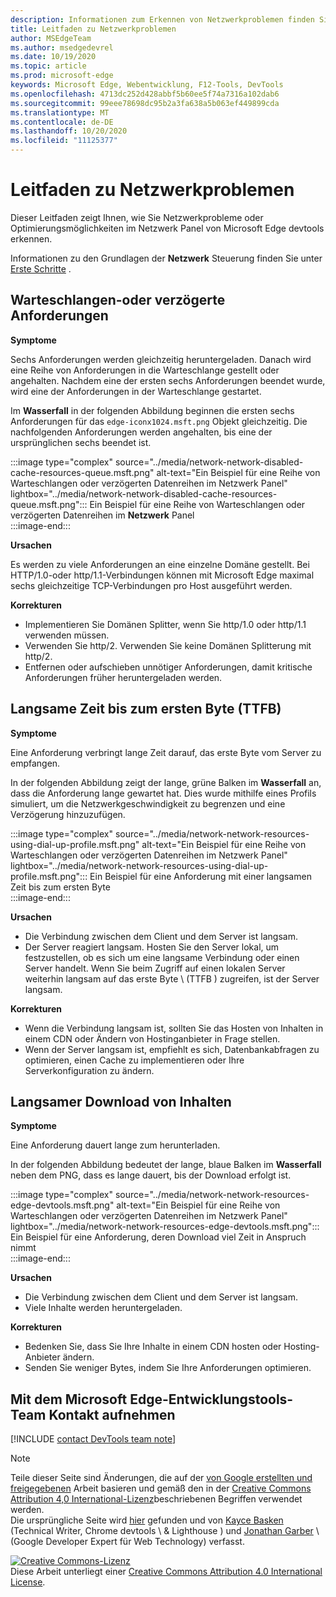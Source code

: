 ```yaml
---
description: Informationen zum Erkennen von Netzwerkproblemen finden Sie im Netzwerk Panel von Microsoft Edge devtools.
title: Leitfaden zu Netzwerkproblemen
author: MSEdgeTeam
ms.author: msedgedevrel
ms.date: 10/19/2020
ms.topic: article
ms.prod: microsoft-edge
keywords: Microsoft Edge, Webentwicklung, F12-Tools, DevTools
ms.openlocfilehash: 4713dc252d428abbf5b60ee5f74a7316a102dab6
ms.sourcegitcommit: 99eee78698dc95b2a3fa638a5b063ef449899cda
ms.translationtype: MT
ms.contentlocale: de-DE
ms.lasthandoff: 10/20/2020
ms.locfileid: "11125377"
---
```

<!-- Copyright Kayce Basques and Jonathan Garbee

   Licensed under the Apache License, Version 2.0 (the "License");
   you may not use this file except in compliance with the License.
   You may obtain a copy of the License at

       https://www.apache.org/licenses/LICENSE-2.0

   Unless required by applicable law or agreed to in writing, software
   distributed under the License is distributed on an "AS IS" BASIS,
   WITHOUT WARRANTIES OR CONDITIONS OF ANY KIND, either express or implied.
   See the License for the specific language governing permissions and
   limitations under the License.  -->

# Leitfaden zu Netzwerkproblemen  

Dieser Leitfaden zeigt Ihnen, wie Sie Netzwerkprobleme oder Optimierungsmöglichkeiten im Netzwerk Panel von Microsoft Edge devtools erkennen.  

Informationen zu den Grundlagen der **Netzwerk** Steuerung finden Sie unter [Erste Schritte][NetworkPerformance] .  

## Warteschlangen-oder verzögerte Anforderungen  

**Symptome**  

Sechs Anforderungen werden gleichzeitig heruntergeladen.  Danach wird eine Reihe von Anforderungen in die Warteschlange gestellt oder angehalten.  Nachdem eine der ersten sechs Anforderungen beendet wurde, wird eine der Anforderungen in der Warteschlange gestartet.  

Im **Wasserfall** in der folgenden Abbildung beginnen die ersten sechs Anforderungen für das `edge-iconx1024.msft.png` Objekt gleichzeitig.  Die nachfolgenden Anforderungen werden angehalten, bis eine der ursprünglichen sechs beendet ist.  

:::image type="complex" source="../media/network-network-disabled-cache-resources-queue.msft.png" alt-text="Ein Beispiel für eine Reihe von Warteschlangen oder verzögerten Datenreihen im Netzwerk Panel" lightbox="../media/network-network-disabled-cache-resources-queue.msft.png":::
   Ein Beispiel für eine Reihe von Warteschlangen oder verzögerten Datenreihen im **Netzwerk** Panel  
:::image-end:::  

**Ursachen**  

Es werden zu viele Anforderungen an eine einzelne Domäne gestellt.  Bei HTTP/1.0-oder http/1.1-Verbindungen können mit Microsoft Edge maximal sechs gleichzeitige TCP-Verbindungen pro Host ausgeführt werden.  

**Korrekturen**  

*   Implementieren Sie Domänen Splitter, wenn Sie http/1.0 oder http/1.1 verwenden müssen.  
*   Verwenden Sie http/2.  Verwenden Sie keine Domänen Splitterung mit http/2.  
*   Entfernen oder aufschieben unnötiger Anforderungen, damit kritische Anforderungen früher heruntergeladen werden.  
    
## Langsame Zeit bis zum ersten Byte (TTFB)  

**Symptome**  

Eine Anforderung verbringt lange Zeit darauf, das erste Byte vom Server zu empfangen.  

In der folgenden Abbildung zeigt der lange, grüne Balken im **Wasserfall** an, dass die Anforderung lange gewartet hat.  Dies wurde mithilfe eines Profils simuliert, um die Netzwerkgeschwindigkeit zu begrenzen und eine Verzögerung hinzuzufügen.  

:::image type="complex" source="../media/network-network-resources-using-dial-up-profile.msft.png" alt-text="Ein Beispiel für eine Reihe von Warteschlangen oder verzögerten Datenreihen im Netzwerk Panel" lightbox="../media/network-network-resources-using-dial-up-profile.msft.png":::
   Ein Beispiel für eine Anforderung mit einer langsamen Zeit bis zum ersten Byte  
:::image-end:::  

**Ursachen**  

*   Die Verbindung zwischen dem Client und dem Server ist langsam.  
*   Der Server reagiert langsam.  Hosten Sie den Server lokal, um festzustellen, ob es sich um eine langsame Verbindung oder einen Server handelt.  Wenn Sie beim Zugriff auf einen lokalen Server weiterhin langsam auf das erste Byte \ (TTFB \) zugreifen, ist der Server langsam.  
    
**Korrekturen**  

*   Wenn die Verbindung langsam ist, sollten Sie das Hosten von Inhalten in einem CDN oder Ändern von Hostinganbieter in Frage stellen.  
*   Wenn der Server langsam ist, empfiehlt es sich, Datenbankabfragen zu optimieren, einen Cache zu implementieren oder Ihre Serverkonfiguration zu ändern.  
    
## Langsamer Download von Inhalten  

**Symptome**  

Eine Anforderung dauert lange zum herunterladen.  

In der folgenden Abbildung bedeutet der lange, blaue Balken im **Wasserfall** neben dem PNG, dass es lange dauert, bis der Download erfolgt ist.  

:::image type="complex" source="../media/network-network-resources-edge-devtools.msft.png" alt-text="Ein Beispiel für eine Reihe von Warteschlangen oder verzögerten Datenreihen im Netzwerk Panel" lightbox="../media/network-network-resources-edge-devtools.msft.png":::
   Ein Beispiel für eine Anforderung, deren Download viel Zeit in Anspruch nimmt  
:::image-end:::  

**Ursachen**  

*   Die Verbindung zwischen dem Client und dem Server ist langsam.  
*   Viele Inhalte werden heruntergeladen.  
    
**Korrekturen**  

*   Bedenken Sie, dass Sie Ihre Inhalte in einem CDN hosten oder Hosting-Anbieter ändern.  
*   Senden Sie weniger Bytes, indem Sie Ihre Anforderungen optimieren.  
    
<!--   ## Contribute knowledge  

Do you have a network issue that should be added to this guide?  

*   Send a tweet to [@EdgeDevTools][MicrosoftEdgeTweet].  
*   Choose **Send Feedback** \(![Send Feedback][ImageSendFeedbackIcon]\) in the DevTools or select `Alt`+`Shift`+`I` \(Windows, Linux\) or `Option`+`Shift`+`I` \(macOS\) to provide feedback or feature requests.  
*   [Open an issue][WebFundamentalsIssue] on the docs repo.  -->  
    
## Mit dem Microsoft Edge-Entwicklungstools-Team Kontakt aufnehmen  

[!INCLUDE [contact DevTools team note](../includes/contact-devtools-team-note.md)]  

<!-- image links -->  

[ImageSendFeedbackIcon]: ../media/smile-icon.msft.png  

<!-- links -->  

[NetworkPerformance]: ./index.md "Überprüfen der Netzwerkaktivität in Microsoft Edge devtools | Microsoft docs"  

[MicrosoftEdgeTweet]: https://twitter.com/intent/tweet?text=@EdgeDevTools%20[Network%20Issues%20Guide%20Suggestion]  

[WebFundamentalsIssue]: https://github.com/MicrosoftDocs/edge-developer/issues/new?title=%5BDevTools%20Network%20Issues%20Guide%20Suggestion%5D "Neues Problem – MicrosoftDocs/Edge – Entwickler"  

> [!NOTE]
> Teile dieser Seite sind Änderungen, die auf der [von Google erstellten und freigegebenen][GoogleSitePolicies] Arbeit basieren und gemäß den in der [Creative Commons Attribution 4,0 International-Lizenz][CCA4IL]beschriebenen Begriffen verwendet werden.  
> Die ursprüngliche Seite wird [hier](https://developers.google.com/web/tools/chrome-devtools/network/issues) gefunden und von [Kayce Basken][KayceBasques] (Technical Writer, Chrome devtools \ & Lighthouse \) und [Jonathan Garber][JonathanGarbee] \ (Google Developer Expert für Web Technology) verfasst.  

[![Creative Commons-Lizenz][CCby4Image]][CCA4IL]  
Diese Arbeit unterliegt einer [Creative Commons Attribution 4.0 International License][CCA4IL].  

[CCA4IL]: https://creativecommons.org/licenses/by/4.0  
[CCby4Image]: https://i.creativecommons.org/l/by/4.0/88x31.png  
[GoogleSitePolicies]: https://developers.google.com/terms/site-policies  
[KayceBasques]: https://developers.google.com/web/resources/contributors/kaycebasques  
[JonathanGarbee]: https://developers.google.com/web/resources/contributors/jonathangarbee
